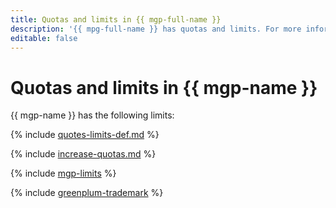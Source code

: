 ```yaml
---
title: Quotas and limits in {{ mgp-full-name }}
description: '{{ mpg-full-name }} has quotas and limits. For more information about the service restrictions, read this article.'
editable: false
---
```



# Quotas and limits in {{ mgp-name }}

{{ mgp-name }} has the following limits:

{% include [quotes-limits-def.md](../../_includes/quotes-limits-def.md) %}

{% include [increase-quotas.md](../../_includes/increase-quotas.md) %}

{% include [mgp-limits](../../_includes/mdb/mgp/limits.md) %}


{% include [greenplum-trademark](../../_includes/mdb/mgp/trademark.md) %}
